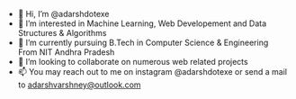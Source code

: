 - 👋 Hi, I’m @adarshdotexe
- 👀 I’m interested in Machine Learning, Web Developement and Data Structures & Algorithms
- 🌱 I’m currently pursuing B.Tech in Computer Science & Engineering From NIT Andhra Pradesh
- 💞️ I’m looking to collaborate on numerous web related projects
- 📫 You may reach out to me on instagram @adarshdotexe or send a mail to adarshvarshney@outlook.com

<!---
adarshdotexe/adarshdotexe is a ✨ special ✨ repository because its `README.md` (this file) appears on your GitHub profile.
You can click the Preview link to take a look at your changes.
--->

